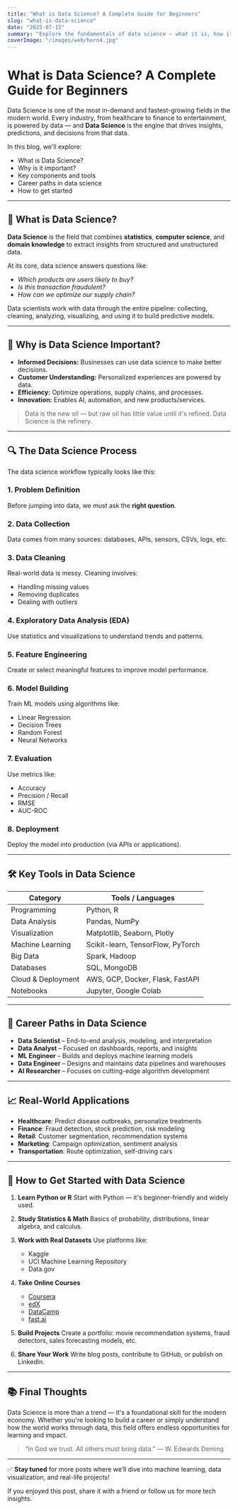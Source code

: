 ```yaml
---
title: "What is Data Science? A Complete Guide for Beginners"
slug: "what-is-data-science"
date: "2025-07-15"
summary: "Explore the fundamentals of data science — what it is, how it works, key tools, career paths, and how to get started."
coverImage: "/images/web/hero4.jpg"
---
```


# What is Data Science? A Complete Guide for Beginners

Data Science is one of the most in-demand and fastest-growing fields in the modern world. Every industry, from healthcare to finance to entertainment, is powered by data — and **Data Science** is the engine that drives insights, predictions, and decisions from that data.

In this blog, we'll explore:

- What is Data Science?
- Why is it important?
- Key components and tools
- Career paths in data science
- How to get started

---

## 📌 What is Data Science?

**Data Science** is the field that combines **statistics**, **computer science**, and **domain knowledge** to extract insights from structured and unstructured data.

At its core, data science answers questions like:

- *Which products are users likely to buy?*
- *Is this transaction fraudulent?*
- *How can we optimize our supply chain?*

Data scientists work with data through the entire pipeline: collecting, cleaning, analyzing, visualizing, and using it to build predictive models.

---

## 🚀 Why is Data Science Important?

- **Informed Decisions:** Businesses can use data science to make better decisions.
- **Customer Understanding:** Personalized experiences are powered by data.
- **Efficiency:** Optimize operations, supply chains, and processes.
- **Innovation:** Enables AI, automation, and new products/services.

> Data is the new oil — but raw oil has little value until it's refined. Data Science is the refinery.

---

## 🔍 The Data Science Process

The data science workflow typically looks like this:

### 1. Problem Definition
Before jumping into data, we must ask the **right question**.

### 2. Data Collection
Data comes from many sources: databases, APIs, sensors, CSVs, logs, etc.

### 3. Data Cleaning
Real-world data is messy. Cleaning involves:
- Handling missing values
- Removing duplicates
- Dealing with outliers

### 4. Exploratory Data Analysis (EDA)
Use statistics and visualizations to understand trends and patterns.

### 5. Feature Engineering
Create or select meaningful features to improve model performance.

### 6. Model Building
Train ML models using algorithms like:
- Linear Regression
- Decision Trees
- Random Forest
- Neural Networks

### 7. Evaluation
Use metrics like:
- Accuracy
- Precision / Recall
- RMSE
- AUC-ROC

### 8. Deployment
Deploy the model into production (via APIs or applications).

---

## 🛠️ Key Tools in Data Science

| Category            | Tools / Languages                     |
|---------------------|----------------------------------------|
| Programming         | Python, R                              |
| Data Analysis       | Pandas, NumPy                          |
| Visualization       | Matplotlib, Seaborn, Plotly            |
| Machine Learning    | Scikit-learn, TensorFlow, PyTorch      |
| Big Data            | Spark, Hadoop                          |
| Databases           | SQL, MongoDB                           |
| Cloud & Deployment  | AWS, GCP, Docker, Flask, FastAPI       |
| Notebooks           | Jupyter, Google Colab                  |

---

## 💼 Career Paths in Data Science

- **Data Scientist** – End-to-end analysis, modeling, and interpretation
- **Data Analyst** – Focused on dashboards, reports, and insights
- **ML Engineer** – Builds and deploys machine learning models
- **Data Engineer** – Designs and maintains data pipelines and warehouses
- **AI Researcher** – Focuses on cutting-edge algorithm development

---

## 📈 Real-World Applications

- **Healthcare**: Predict disease outbreaks, personalize treatments
- **Finance**: Fraud detection, stock prediction, risk modeling
- **Retail**: Customer segmentation, recommendation systems
- **Marketing**: Campaign optimization, sentiment analysis
- **Transportation**: Route optimization, self-driving cars

---

## 🧠 How to Get Started with Data Science

1. **Learn Python or R**
   Start with Python — it's beginner-friendly and widely used.

2. **Study Statistics & Math**
   Basics of probability, distributions, linear algebra, and calculus.

3. **Work with Real Datasets**
   Use platforms like:
   - Kaggle
   - UCI Machine Learning Repository
   - Data.gov

4. **Take Online Courses**
   - [Coursera](https://www.coursera.org/)
   - [edX](https://www.edx.org/)
   - [DataCamp](https://www.datacamp.com/)
   - [fast.ai](https://www.fast.ai/)

5. **Build Projects**
   Create a portfolio: movie recommendation systems, fraud detectors, sales forecasting models, etc.

6. **Share Your Work**
   Write blog posts, contribute to GitHub, or publish on LinkedIn.

---

## 📚 Final Thoughts

Data Science is more than a trend — it's a foundational skill for the modern economy. Whether you're looking to build a career or simply understand how the world works through data, this field offers endless opportunities for learning and impact.

> “In God we trust. All others must bring data.” — W. Edwards Deming

---

✅ **Stay tuned** for more posts where we’ll dive into machine learning, data visualization, and real-life projects!

If you enjoyed this post, share it with a friend or follow us for more tech insights.
